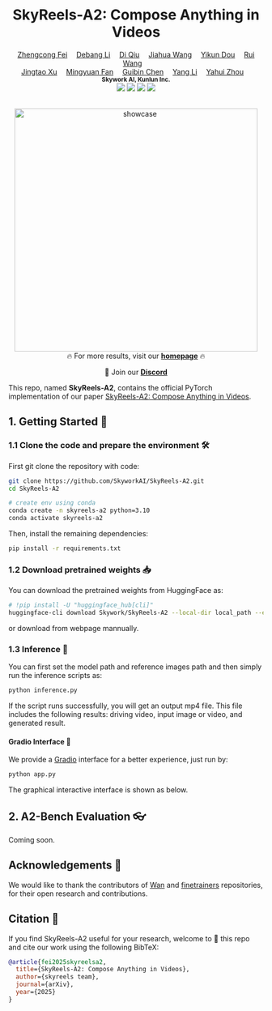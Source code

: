 <h1 align="center">SkyReels-A2: Compose Anything in Videos</h1> 

<div align='center'>
    <a href='https://scholar.google.com/citations?user=_43YnBcAAAAJ&hl=zh-CN' target='_blank'>Zhengcong Fei</a>&emsp;
    <a href='' target='_blank'>Debang Li</a>&emsp;
    <a href='https://scholar.google.com/citations?user=6D_nzucAAAAJ&hl=en' target='_blank'>Di Qiu</a>&emsp;
    <a href='' target='_blank'>Jiahua Wang</a>&emsp;
    <a href='' target='_blank'>Yikun Dou</a>&emsp;
    <a href='' target='_blank'>Rui Wang</a>&emsp;
</div>

<div align='center'>
    <a href='' target='_blank'>Jingtao Xu</a>&emsp;
    <a href='' target='_blank'>Mingyuan Fan</a>&emsp;
    <a href='' target='_blank'>Guibin Chen</a>&emsp;
    <a href='' target='_blank'>Yang Li</a>&emsp;
    <a href='' target='_blank'>Yahui Zhou</a>&emsp;
</div>
<div align='center'>
    <small><strong>Skywork AI, Kunlun Inc.</strong></small>
</div>


<div align="center">
  <!-- <a href='LICENSE'><img src='https://img.shields.io/badge/license-MIT-yellow'></a> -->
  <a href='https://arxiv.org'><img src='https://img.shields.io/badge/arXiv-SkyReels A1-red'></a>
  <a href='https://skyworkai.github.io/skyreels-a2.github.io/'><img src='https://img.shields.io/badge/Project-SkyReels A2-green'></a>
  <a href='https://huggingface.co/Skywork/SkyReels-A2'><img src='https://img.shields.io/badge/%F0%9F%A4%97%20Hugging%20Face-Models-blue'></a>
  <a href='https://www.skyreels.ai'><img src='https://img.shields.io/badge/Dataset-Spaces-yellow'></a>
  <br>
</div>
<br>

<p align="center">
  <img src="./assets/demo.gif" alt="showcase" width="480">
  <br>
  🔥 For more results, visit our <a href="https://skyworkai.github.io/skyreels-a1.github.io/"><strong>homepage</strong></a> 🔥
</p>

<p align="center">
    👋 Join our <a href="https://discord.gg/PwM6NYtccQ" target="_blank"><strong>Discord</strong></a> 
</p>

This repo, named **SkyReels-A2**, contains the official PyTorch implementation of our paper [SkyReels-A2: Compose Anything in Videos](https://arxiv.org).

## 1. Getting Started 🏁 

### 1.1 Clone the code and prepare the environment 🛠️

First git clone the repository with code: 
```bash
git clone https://github.com/SkyworkAI/SkyReels-A2.git
cd SkyReels-A2

# create env using conda
conda create -n skyreels-a2 python=3.10
conda activate skyreels-a2
```
Then, install the remaining dependencies:
```bash
pip install -r requirements.txt
```

### 1.2 Download pretrained weights 📥

You can download the pretrained weights from HuggingFace as:
```bash
# !pip install -U "huggingface_hub[cli]"
huggingface-cli download Skywork/SkyReels-A2 --local-dir local_path --exclude "*.git*" "README.md" "docs"
```
or download from webpage mannually. 


### 1.3 Inference 🚀

You can first set the model path and reference images path and then simply run the inference scripts as: 
```bash
python inference.py
```

If the script runs successfully, you will get an output mp4 file. This file includes the following results: driving video, input image or video, and generated result.


#### Gradio Interface 🤗

We provide a [Gradio](https://huggingface.co/docs/hub/spaces-sdks-gradio) interface for a better experience, just run by:

```bash
python app.py
```

The graphical interactive interface is shown as below.  



## 2. A2-Bench Evaluation 👓

Coming soon.



## Acknowledgements 💐

We would like to thank the contributors of [Wan](https://github.com/Wan-Video/Wan2.1) and [finetrainers](https://github.com/a-r-r-o-w/finetrainers) repositories, for their open research and contributions. 

## Citation 💖
If you find SkyReels-A2 useful for your research, welcome to 🌟 this repo and cite our work using the following BibTeX:
```bibtex
@article{fei2025skyreelsa2,
  title={SkyReels-A2: Compose Anything in Videos},
  author={skyreels team},
  journal={arXiv},
  year={2025}
}
```



